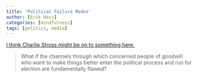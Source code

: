 ```yaml
---
title: 'Political Failure Modes'
author: [Erik Hess]
categories: [mindfulness]
tags: [politics, media]
---
```


[I think Charlie Stross might be on to something here.](http://www.antipope.org/charlie/blog-static/2013/02/political-failure-modes-and-th.html)

> What if the channels through which concerned people of goodwill who want to make things better enter the political process and run for election are fundamentally flawed?